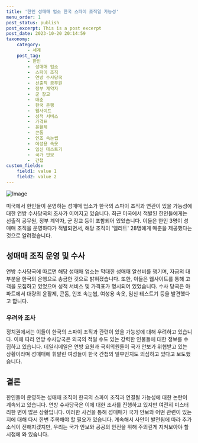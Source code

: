 ```yaml
---
title: '한인 성매매 업소 한국 스파이 조직일 가능성'
menu_order: 1
post_status: publish
post_excerpt: This is a post excerpt
post_date: 2023-10-20 20:14:59
taxonomy:
    category:
        - 세계
    post_tag:
        - 한인
        -  성매매 업소
        -  스파이 조직
        -  연방 수사당국
        -  선출직 공무원
        -  정부 계약자
        -  군 장교
        -  매춘
        -  한국 은행
        -  웹사이트
        -  성적 서비스
        -  가격표
        -  윤활제
        -  콘돔
        -  인조 속눈썹
        -  여성용 속옷
        -  임신 테스트기
        -  국가 안보
        -  간첩
custom_fields:
    field1: value 1
    field2: value 2
---
```


![Image](https://imgnews.pstatic.net/image/021/2024/02/06/0002620164_001_20240207071901061.jpg?type=w647)


미국에서 한인들이 운영하는 성매매 업소가 한국의 스파이 조직과 연관이 있을 가능성에 대한 연방 수사당국의 조사가 이어지고 있습니다. 최근 미국에서 적발된 한인들에게는 선출직 공무원, 정부 계약자, 군 장교 등이 포함되어 있었습니다. 이들은 한인 3명이 성매매 조직을 운영하다가 적발되면서, 해당 조직이 '엘리트' 28명에게 매춘을 제공했다는 것으로 알려졌습니다. 

## 성매매 조직 운영 및 수사
연방 수사당국에 따르면 해당 성매매 업소는 막대한 성매매 알선비를 챙기며, 자금의 대부분을 한국의 은행으로 송금한 것으로 밝혀졌습니다. 또한, 이들은 웹사이트를 통해 고객을 모집하고 있었으며 성적 서비스 및 가격표가 명시되어 있었습니다. 수사 당국은 아파트에서 대량의 윤활제, 콘돔, 인조 속눈썹, 여성용 속옷, 임신 테스트기 등을 발견했다고 합니다.

### 우려와 조사
정치권에서는 이들이 한국의 스파이 조직과 관련이 있을 가능성에 대해 우려하고 있습니다. 이에 따라 연방 수사당국은 외국의 적일 수도 있는 강력한 인물들에 대한 정보를 수집하고 있습니다. 데일리메일은 연방 요원과 국회의원들이 국가 안보가 위협받고 있는 상황이라며 성매매에 휘말린 여성들이 한국 간첩의 일부인지도 의심하고 있다고 보도했습니다.

## 결론
한인들이 운영하는 성매매 조직이 한국의 스파이 조직과 연결될 가능성에 대한 논란이 계속되고 있습니다. 연방 수사당국은 이에 대한 조사를 진행하고 있지만 여전히 미스터리한 면이 많은 상황입니다. 이러한 사건을 통해 성매매가 국가 안보와 어떤 관련이 있는지에 대해 다시 한번 주목해야 할 필요가 있습니다. 계속해서 사안이 발전됨에 따라 추가 소식이 전해지겠지만, 우리는 국가 안보와 공공의 안전을 위해 주의깊게 지켜보아야 할 시점에 와 있습니다.
